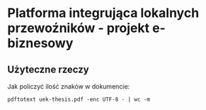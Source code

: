# Platforma integrująca lokalnych przewoźników - projekt e-biznesowy

## Użyteczne rzeczy

Jak policzyć ilość znaków w dokumencie:

```
pdftotext uek-thesis.pdf -enc UTF-8 - | wc -m
```
